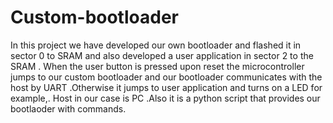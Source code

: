 # Custom-bootloader
In this project we have developed our own bootloader and flashed it in sector 0 to SRAM and also developed a user application in sector 2 to the SRAM .
When the user button is pressed upon reset the microcontroller jumps to our custom bootloader and our bootloader communicates with the host by UART .Otherwise it jumps to user application and turns on a LED for example,.
Host in our case is PC .Also it is a python script that provides our bootlaoder with commands.
